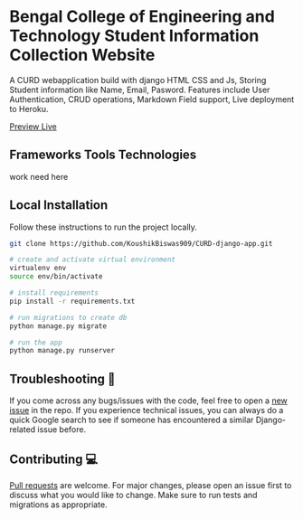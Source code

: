 # Bengal College of Engineering and Technology Student Information Collection Website  

A CURD webapplication build with django HTML CSS and Js, Storing Student information like Name, Email, Pasword. 
Features include User Authentication, CRUD operations, Markdown Field support, Live deployment to Heroku.

[Preview Live](https://foodanic.herokuapp.com/)

## Frameworks Tools Technologies
work need here 
## Local Installation

Follow these instructions to run the project locally.

```bash
git clone https://github.com/KoushikBiswas909/CURD-django-app.git

# create and activate virtual environment 
virtualenv env
source env/bin/activate

# install requirements
pip install -r requirements.txt

# run migrations to create db
python manage.py migrate

# run the app
python manage.py runserver
```

## Troubleshooting 🐞


If you come across any bugs/issues with the code, feel free to open a [new issue](https://github.com/KoushikBiswas909/CURD-django-app/issues) in the repo. If you experience technical issues, you can always do a quick Google search to see if someone has encountered a similar Django-related issue before.


## Contributing 💻
[Pull requests](https://github.com/vladyslavnUA/foodanic/pulls) are welcome. For major changes, please open an issue first to discuss what you would like to change. Make sure to run tests and migrations as appropriate.
